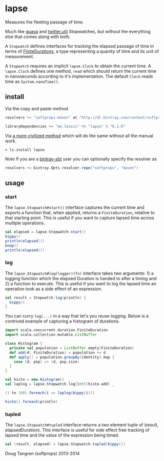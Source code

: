 # lapse

Measures the fleeting passage of time.

Much like [guava](http://docs.guava-libraries.googlecode.com/git/javadoc/com/google/common/base/Stopwatch.html) and [twitter.util](https://github.com/twitter/util/blob/master/util-core/src/main/scala/com/twitter/util/Stopwatch.scala) Stopwatches, but without the everything else that comes along with both.

A `Stopwatch` defines interfaces for tracking the elapsed passage of time in terms of [FiniteDurations](http://www.scala-lang.org/api/current/index.html#scala.concurrent.duration.FiniteDuration), a type representing a quanity of time and its unit of measurement.

A `Stopwatch` requires an implicit `lapse.Clock` to obtain the current time. A `lapse.Clock` defines one method, `read` which should return the current time in nanoseconds according to it's implementation. The default `Clock` reads time as `System.nanoTime()`.

## install

Via the copy and paste method

```scala
resolvers += "softprops-maven" at "http://dl.bintray.com/content/softprops/maven"

libraryDependencies += "me.lessis" %% "lapse" % "0.1.0"
```

Via [a more civilized method](https://github.com/softprops/ls#readme) which will do the same without all the manual work.

    > ls-install lapse
                
_Note_ If you are a [bintray-sbt](https://github.com/softprops/bintray-sbt#readme) user you can optionally specify the resolver as
                                        
```scala
resolvers += bintray.Opts.resolver.repo("softprops", "maven")
```

## usage

### start

The `lapse.Stopwatch#start()` interface captures the current time and exports a function that, when applied, returns a `FiniteDuration`, relative to that starting point. This is useful if you want to capture lapsed time across multiple operations.

```scala
val elapsed = lapse.Stopwatch.start()
bippy()
println(elapsed())
boop()
println(elapsed())
```

### log

The `lapse.Stopwatch#log(logger)(fn)` interface takes two arguments: 1) a logging function which the elapsed Duration is handed to after a timing and 2) a function to execute. This is useful if you want to log the lapsed time an operation took as a side effect of an expression.

```scala
val result = Stopwatch.log(println) {
  bippy()
}
```

You can curry `log(...)` in a way that let's you reuse logging. Below is a contrived example
of capturing a histogram of durations.

```scala
import scala.concurrent.duration.FiniteDuration
import scala.collection.mutable.ListBuffer

class Histogram {
  private val population = ListBuffer.empty[FiniteDuration]
  def add(d: FiniteDuration) = population += d
  def apply() = population.groupBy(identity).map {
    case (d, pop) => (d, pop.size)
  }
}

val histo = new Histogram()
val laplog = lapse.Stopwatch.log[Int](histo.add) _

(1 to 100).foreach(i => laplog(bippy(i)))

histo().foreach(println)
```

### tupled

The `lapse.Stopwatch#tupled` interface returns a two element tuple of (result, elapsedDuration). This interface is useful for side effect free
tracking of lapsed time and the value of the expression being timed.

```scala
val (result, elapsed) = lapse.Stopwatch.tupled(bippy())
```

Doug Tangren (softprops) 2013-2014
